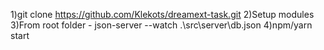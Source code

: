 1)git clone https://github.com/Klekots/dreamext-task.git
2)Setup modules
3)From root folder - json-server --watch .\src\server\db.json
4)npm/yarn start

